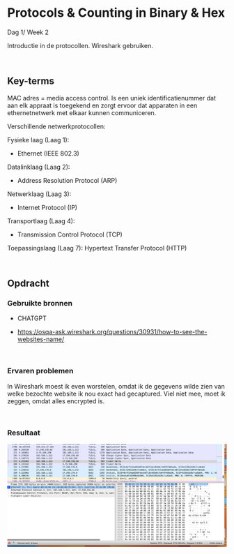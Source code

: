 # Protocols & Counting in Binary & Hex

Dag 1/ Week 2

Introductie in de protocollen.
Wireshark gebruiken.

<br>

## Key-terms
MAC adres = media access control. Is een uniek identificatienummer dat aan elk appraat is toegekend en zorgt ervoor dat apparaten in een ethernetnetwerk met elkaar kunnen communiceren.

Verschillende netwerkprotocollen:

Fysieke laag (Laag 1):
- Ethernet (IEEE 802.3)

Datalinklaag (Laag 2):
- Address Resolution Protocol (ARP)

Netwerklaag (Laag 3):
- Internet Protocol (IP)

Transportlaag (Laag 4):
- Transmission Control Protocol (TCP)

Toepassingslaag (Laag 7):
Hypertext Transfer Protocol (HTTP)

<br>

## Opdracht
### Gebruikte bronnen

- CHATGPT

- https://osqa-ask.wireshark.org/questions/30931/how-to-see-the-websites-name/

<br>

### Ervaren problemen
In Wireshark moest ik even worstelen, omdat ik de gegevens wilde zien van welke bezochte website ik nou exact had gecaptured. Viel niet mee, moet ik zeggen, omdat alles encrypted is. 

<br>

### Resultaat

![Alt text](<../00_includes/Client Hello Wireshark.png>)

